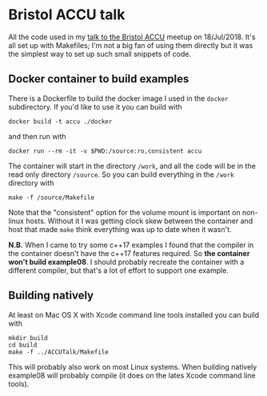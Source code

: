# Bristol ACCU talk

All the code used in my [talk to the Bristol ACCU](https://www.meetup.com/ACCU-Bristol/events/250408251/)
meetup on 18/Jul/2018. It's all set up with Makefiles; I'm not a big fan of using them directly but
it was the simplest way to set up such small snippets of code.

## Docker container to build examples

There is a Dockerfile to build the docker image I used in the `docker` subdirectory. If you'd like
to use it you can build with

    docker build -t accu ./docker

and then run with

    docker run --rm -it -v $PWD:/source:ro,consistent accu

The container will start in the directory `/work`, and all the code will be in the read only
directory `/source`. So you can build everything in the `/work` directory with

    make -f /source/Makefile

Note that the "consistent" option for the volume mount is important on non-linux hosts. Without it
I was getting clock skew between the container and host that made `make` think everything was up to
date when it wasn't.

**N.B.** When I came to try some c++17 examples I found that the compiler in the container doesn't have
the c++17 features required. So **the container won't build example08**. I should probably recreate the
container with a different compiler, but that's a lot of effort to support one example.

## Building natively

At least on Mac OS X with Xcode command line tools installed you can build with

    mkdir build
    cd build
    make -f ../ACCUTalk/Makefile

This will probably also work on most Linux systems. When building natively example08 will probably
compile (it does on the lates Xcode command line tools).
